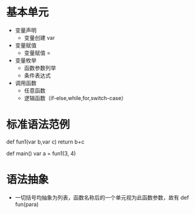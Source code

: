 # 基本单元

* 变量声明
  * 变量创建 var 
* 变量赋值
  * 变量赋值 =
* 变量枚举
  * 函数参数列举
  * 条件表达式
* 调用函数
  * 任意函数
  * 逻辑函数（if-else,while,for,switch-case）

# 标准语法范例

def fun1(var b,var c)
    return b+c

def main()
    var a = fun1(3, 4)

# 语法抽象

* 一切括号均抽象为列表，函数名称后的一个单元视为此函数参数，故有 def fun(para)